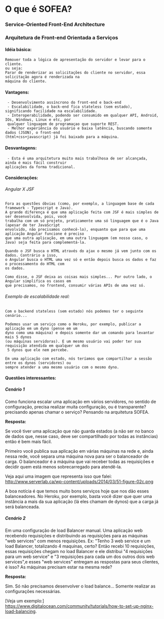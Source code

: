 # O que é SOFEA?

### Service-Oriented Front-End Architecture

### Arquitetura de Front-end Orientada a Serviços

#### Idéia básica:
```
Remover toda a lógica de apresentação do servidor e levar para o cliente.
ou seja:
Parar de renderizar as solicitações do cliente no servidor, essa solicitação agora é renderizada na
máquina do cliente.
```
#### Vantagens:
```
 - Desenvolvimento assíncrono do front-end e back-end
 - Escalabilidade, o back-end fica stateless (sem estado), significando facilidade na escalabilidade.
 - Interoperabilidade, podendo ser consumido em qualquer API, Android, IOs, Windows, Linux e etc, por
 qualquer linguagem de programaçao que suporte REST.
 - Melhor experiência do usuário e baixa latência, buscando somente dados (JSON), o front-end 
(html+css+javascript) já foi baixado para a máquina.
```
#### Desvantagens:
```
 - Esta é uma arquitetura muito mais trabalhosa de ser alcançada, ainda é mais fácil construir 
aplicações da forma tradicional.
```
#### Considerações:
###### Angular X JSF
```
Fora as questões óbvias (como, por exemplo, a linguagem base de cada framework - Typescript e Java).
A grande diferença é que uma aplicação feita com JSF é mais simples de ser desenvolvida, pois, você 
trabalha com um só projeto, praticamente uma só linguagem que é o Java (apesar de ter JavaScript 
envolvido, não precisamos conhecê-lo), enquanto que para que uma aplicação Angular funcione é preciso 
que uma outra aplicação, em uma outra linguagem (em nosso caso, o Java) seja feita para complementá-la.

Quando o JSF busca o HTML através do ajax o mesmo já vem junto com os dados. Contrário a isso, 
o Angular busca o HTML uma vez só e então depois busca os dados e faz o processamento do HTML com 
os dados.

Como disse, o JSF deixa as coisas mais simples... Por outro lado, o Angular simplifica os casos em 
que precisamos, no frontend, consumir várias APIs de uma vez só.
```
###### Exemplo de escalabilidade real:
```
Com o backend stateless (sem estado) nós podemos ter o seguinte cenário...

Podemos usar um serviço como o Heroku, por exemplo, publicar a aplicação em um dyno (pense em um 
dyno como uma máquina) e depois somente dar um comando para levantar mais 5 dynos 
(ou máquinas servidoras). E um mesmo usuário vai poder ter sua requisição atendida em qualquer um dos
 5 dynos que ele nem percebe.

Em uma aplicação com estado, nós teríamos que compartilhar a sessão entre os dynos (servidores) ou 
sempre atender a uma mesmo usuário com o mesmo dyno.
```
#### Questões interessantes:

##### Cenário 1
Como funciona escalar uma aplicação em vários servidores, no sentido de configuração, precisa realizar
muita configuração, ou é transparente? precisando apenas chamar o serviço? Pensando na arquitetura SOFEA.

**Resposta:**

Se você tiver uma aplicação que não guarda estados (a não ser no banco de dados que, nesse caso, deve 
ser compartilhado por todas as instâncias) então é bem mais fácil.

Primeiro você publica sua aplicação em várias máquinas na rede e, ainda nessa rede, você separa uma 
máquina nova para ser o balanceador de carga. O balanceador é a máquina que vai receber todas as 
requisições e decidir quem está menos sobrecarregado para atendê-la.

Veja aqui uma imagem que representa isso que falei: 
<http://www.serverlab.ca/wp-content/uploads/2014/03/51-figure-02c.png>

A boa notícia é que temos muito bons serviços hoje que nos dão esses balanceadores. No Heroku, por 
exemplo, basta você dizer que quer uma instância a mais da sua aplicação (lá eles chamam de dynos) 
que a carga já será balanceada.

##### Cenário 2
Em uma configuração de load Balancer manual. Uma aplicação web recebendo requisições e distribuindo as 
requisições para as máquinas "web services" com menos requisições. 
Ex: "Tenho 3 web service e um load Balancer, totalizando 4 maquinas, certo? Então recebi 10 requisições, 
essas requisições chegam no load Balancer e ele distribui "4 requisições para um web service" e 
"3 requisições para cada um dos outros dois web services",e esses "web services" entregam as respostas
para seus clientes, é isso?
As máquinas precisam estar na mesma rede?

**Resposta:**

Sim. Só não precisamos desenvolver o load balance... Somente realizar as configurações necessárias.

[Veja um exemplo:] <https://www.digitalocean.com/community/tutorials/how-to-set-up-nginx-load-balancing>.




